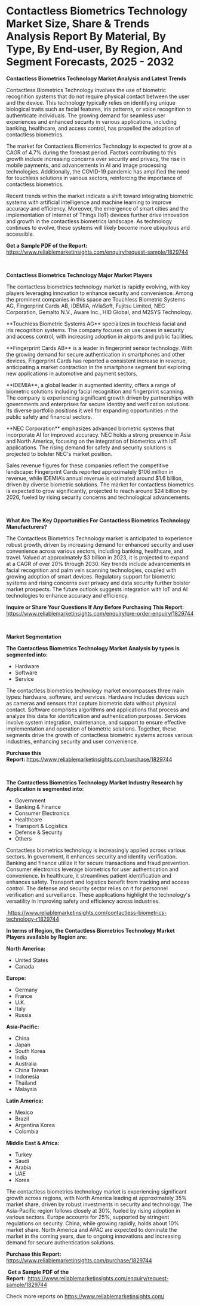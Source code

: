 <p><h1>Contactless Biometrics Technology Market Size, Share & Trends Analysis Report By Material, By Type, By End-user, By Region, And Segment Forecasts, 2025 - 2032</h1></p><p><strong>Contactless Biometrics Technology Market Analysis and Latest Trends</strong></p>
<p><p>Contactless Biometrics Technology involves the use of biometric recognition systems that do not require physical contact between the user and the device. This technology typically relies on identifying unique biological traits such as facial features, iris patterns, or voice recognition to authenticate individuals. The growing demand for seamless user experiences and enhanced security in various applications, including banking, healthcare, and access control, has propelled the adoption of contactless biometrics.</p><p>The market for Contactless Biometrics Technology is expected to grow at a CAGR of 4.7% during the forecast period. Factors contributing to this growth include increasing concerns over security and privacy, the rise in mobile payments, and advancements in AI and image processing technologies. Additionally, the COVID-19 pandemic has amplified the need for touchless solutions in various sectors, reinforcing the importance of contactless biometrics.</p><p>Recent trends within the market indicate a shift toward integrating biometric systems with artificial intelligence and machine learning to improve accuracy and efficiency. Moreover, the emergence of smart cities and the implementation of Internet of Things (IoT) devices further drive innovation and growth in the contactless biometrics landscape. As technology continues to evolve, these systems will likely become more ubiquitous and accessible.</p></p>
<p><strong>Get a Sample PDF of the Report:&nbsp;</strong> <a href="https://www.reliablemarketinsights.com/enquiry/request-sample/1829744?utm_campaign=2183&utm_medium=2&utm_source=Github&utm_content=ia&utm_term=09032025&utm_id=contactless-biometrics-technology">https://www.reliablemarketinsights.com/enquiry/request-sample/1829744</a></p>
<p>&nbsp;</p>
<p><strong>Contactless Biometrics Technology Major Market Players</strong></p>
<p><p>The contactless biometrics technology market is rapidly evolving, with key players leveraging innovation to enhance security and convenience. Among the prominent companies in this space are Touchless Biometric Systems AG, Fingerprint Cards AB, IDEMIA, nViaSoft, Fujitsu Limited, NEC Corporation, Gemalto N.V., Aware Inc., HID Global, and M2SYS Technology.</p><p>**Touchless Biometric Systems AG** specializes in touchless facial and iris recognition systems. The company focuses on use cases in security and access control, with increasing adoption in airports and public facilities. </p><p>**Fingerprint Cards AB** is a leader in fingerprint sensor technology. With the growing demand for secure authentication in smartphones and other devices, Fingerprint Cards has reported a consistent increase in revenue, anticipating a market contraction in the smartphone segment but exploring new applications in automotive and payment sectors.</p><p>**IDEMIA**, a global leader in augmented identity, offers a range of biometric solutions including facial recognition and fingerprint scanning. The company is experiencing significant growth driven by partnerships with governments and enterprises for secure identity and verification solutions. Its diverse portfolio positions it well for expanding opportunities in the public safety and financial sectors.</p><p>**NEC Corporation** emphasizes advanced biometric systems that incorporate AI for improved accuracy. NEC holds a strong presence in Asia and North America, focusing on the integration of biometrics with IoT applications. The rising demand for safety and security solutions is projected to bolster NEC's market position.</p><p>Sales revenue figures for these companies reflect the competitive landscape: Fingerprint Cards reported approximately $106 million in revenue, while IDEMIA’s annual revenue is estimated around $1.6 billion, driven by diverse biometric solutions. The market for contactless biometrics is expected to grow significantly, projected to reach around $24 billion by 2026, fueled by rising security concerns and technological advancements.</p></p>
<p>&nbsp;</p>
<p><strong>What Are The Key Opportunities For Contactless Biometrics Technology Manufacturers?</strong></p>
<p><p>The Contactless Biometrics Technology market is anticipated to experience robust growth, driven by increasing demand for enhanced security and user convenience across various sectors, including banking, healthcare, and travel. Valued at approximately $3 billion in 2023, it is projected to expand at a CAGR of over 20% through 2030. Key trends include advancements in facial recognition and palm vein scanning technologies, coupled with growing adoption of smart devices. Regulatory support for biometric systems and rising concerns over privacy and data security further bolster market prospects. The future outlook suggests integration with IoT and AI technologies to enhance accuracy and efficiency.</p></p>
<p><strong>Inquire or Share Your Questions If Any Before Purchasing This Report:</strong> <a href="https://www.reliablemarketinsights.com/enquiry/pre-order-enquiry/1829744?utm_campaign=2183&utm_medium=2&utm_source=Github&utm_content=ia&utm_term=09032025&utm_id=contactless-biometrics-technology">https://www.reliablemarketinsights.com/enquiry/pre-order-enquiry/1829744</a></p>
<p>&nbsp;</p>
<p><strong>Market Segmentation</strong></p>
<p><strong>The Contactless Biometrics Technology Market Analysis by types is segmented into:</strong></p>
<p><ul><li>Hardware</li><li>Software</li><li>Service</li></ul></p>
<p><p>The contactless biometrics technology market encompasses three main types: hardware, software, and services. Hardware includes devices such as cameras and sensors that capture biometric data without physical contact. Software comprises algorithms and applications that process and analyze this data for identification and authentication purposes. Services involve system integration, maintenance, and support to ensure effective implementation and operation of biometric solutions. Together, these segments drive the growth of contactless biometric systems across various industries, enhancing security and user convenience.</p></p>
<p><strong>Purchase this Report:&nbsp;</strong><a href="https://www.reliablemarketinsights.com/purchase/1829744?utm_campaign=2183&utm_medium=2&utm_source=Github&utm_content=ia&utm_term=09032025&utm_id=contactless-biometrics-technology">https://www.reliablemarketinsights.com/purchase/1829744</a></p>
<p>&nbsp;</p>
<p><strong>The Contactless Biometrics Technology Market Industry Research by Application is segmented into:</strong></p>
<p><ul><li>Government</li><li>Banking & Finance</li><li>Consumer Electronics</li><li>Healthcare</li><li>Transport & Logistics</li><li>Defense & Security</li><li>Others</li></ul></p>
<p><p>Contactless biometrics technology is increasingly applied across various sectors. In government, it enhances security and identity verification. Banking and finance utilize it for secure transactions and fraud prevention. Consumer electronics leverage biometrics for user authentication and convenience. In healthcare, it streamlines patient identification and enhances safety. Transport and logistics benefit from tracking and access control. The defense and security sector relies on it for personnel verification and surveillance. These applications highlight the technology's versatility in improving safety and efficiency across industries.</p></p>
<p><a href="https://www.reliablemarketinsights.com/contactless-biometrics-technology-r1829744?utm_campaign=2183&utm_medium=2&utm_source=Github&utm_content=ia&utm_term=09032025&utm_id=contactless-biometrics-technology">&nbsp;https://www.reliablemarketinsights.com/contactless-biometrics-technology-r1829744</a></p>
<p><strong>In terms of Region, the Contactless Biometrics Technology Market Players available by Region are:</strong></p>
<p>
    <p> <strong> North America: </strong>
        <ul>
            <li>United States</li>
            <li>Canada</li>
        </ul>
        </p> 
    <p> <strong> Europe: </strong>
        <ul>
            <li>Germany</li>
            <li>France</li>
            <li>U.K.</li>
            <li>Italy</li>
            <li>Russia</li>
        </ul>
        </p> 
    <p> <strong> Asia-Pacific: </strong>
        <ul>
            <li>China</li>
            <li>Japan</li>
            <li>South Korea</li>
            <li>India</li>
            <li>Australia</li>
            <li>China Taiwan</li>
            <li>Indonesia</li>
            <li>Thailand</li>
            <li>Malaysia</li>
        </ul>
        </p> 
    <p> <strong> Latin America: </strong>
        <ul>
            <li>Mexico</li>
            <li>Brazil</li>
            <li>Argentina Korea</li>
            <li>Colombia</li>
        </ul>
        </p> 
    <p> <strong> Middle East & Africa: </strong>
        <ul>
            <li>Turkey</li>
            <li>Saudi</li>
            <li>Arabia</li>
            <li>UAE</li>
            <li>Korea</li>
        </ul>
    </p>
    </p>
<p><p>The contactless biometrics technology market is experiencing significant growth across regions, with North America leading at approximately 35% market share, driven by robust investments in security and technology. The Asia-Pacific region follows closely at 30%, fueled by rising adoption in various sectors. Europe accounts for 25%, supported by stringent regulations on security. China, while growing rapidly, holds about 10% market share. North America and APAC are expected to dominate the market in the coming years, due to ongoing innovations and increasing demand for secure authentication solutions.</p></p>
<p><strong>Purchase this Report: </strong><a href="https://www.reliablemarketinsights.com/purchase/1829744?utm_campaign=2183&utm_medium=2&utm_source=Github&utm_content=ia&utm_term=09032025&utm_id=contactless-biometrics-technology">https://www.reliablemarketinsights.com/purchase/1829744</a></p>
<p>&nbsp;<strong>Get a Sample PDF of the Report:&nbsp;&nbsp;</strong><a href="https://www.reliablemarketinsights.com/enquiry/request-sample/1829744?utm_campaign=2183&utm_medium=2&utm_source=Github&utm_content=ia&utm_term=09032025&utm_id=contactless-biometrics-technology">https://www.reliablemarketinsights.com/enquiry/request-sample/1829744</a></p>
<p><strong></strong></p>
<p>Check more reports on <a href="https://www.reliablemarketinsights.com/?utm_campaign=2183&utm_medium=2&utm_source=Github&utm_content=ia&utm_term=09032025&utm_id=contactless-biometrics-technology">https://www.reliablemarketinsights.com/</a></p>